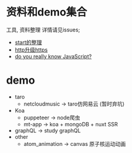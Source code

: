 # 资料和demo集合

工具, 资料整理 详情请见issues;    
+ [start的整理](https://github.com/KaierChou/Note_and_Demo/issues/2)  
+ [http升级https](https://github.com/KaierChou/Note_and_Demo/issues/3)
+ [do you really know JavaScript?](https://github.com/KaierChou/Note_and_Demo/issues/1)

# demo  

+ taro
  - netcloudmusic -> taro仿网易云 (暂时弃坑)
+ Koa  
  - puppeteer -> node爬虫
  - mt-app -> koa + mongoDB + nuxt SSR
+ graphQL -> study graphQL 
+ other
  - atom_animation  ->  canvas 原子核运动动画

